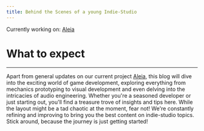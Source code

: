 ```yaml
---
title: Behind the Scenes of a young Indie-Studio
---
```


Currently working on: [Aleia](https://www.kickstarter.com/projects/zyyt/aleia)

# What to expect
---
Apart from general updates on our current project [Aleia](https://www.kickstarter.com/projects/zyyt/aleia), this blog will dive into the exciting world of game development, exploring everything from mechanics prototyping to visual development and even delving into the intricacies of audio engineering. Whether you're a seasoned developer or just starting out, you'll find a treasure trove of insights and tips here. While the layout might be a tad chaotic at the moment, fear not! We're constantly refining and improving to bring you the best content on indie-studio topics. Stick around, because the journey is just getting started!